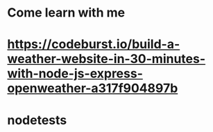 # Come learn with me
# https://codeburst.io/build-a-weather-website-in-30-minutes-with-node-js-express-openweather-a317f904897b

# nodetests

